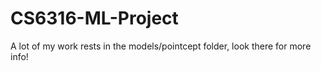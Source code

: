 # CS6316-ML-Project

A lot of my work rests in the models/pointcept folder, look there for more info!
